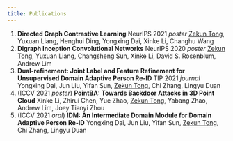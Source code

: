 ```yaml
---
title: Publications
---
```

1. **Directed Graph Contrastive Learning**
    NeurIPS 2021 *poster*
    <u>Zekun Tong</u>, Yuxuan Liang, Henghui Ding, Yongxing Dai, Xinke Li, Changhu Wang 
2. **Digraph Inception Convolutional Networks**
    NeurIPS 2020 *poster*
    <u>Zekun Tong</u>, Yuxuan Liang, Changsheng Sun, Xinke Li, David S. Rosenblum, Andrew Lim
3. **Dual-refinement: Joint Label and Feature Refinement for Unsupervised Domain Adaptive Person Re-ID**
    TIP 2021 *journal*
    Yongxing Dai, Jun Liu, Yifan Sun, <u>Zekun Tong</u>, Chi Zhang, Lingyu Duan
4. (ICCV 2021 *poster*) **PointBA: Towards Backdoor Attacks in 3D Point Cloud**
    Xinke Li, Zhirui Chen, Yue Zhao, <u>Zekun Tong</u>, Yabang Zhao, Andrew Lim, Joey Tianyi Zhou
5. (ICCV 2021 *oral*) **IDM: An Intermediate Domain Module for Domain Adaptive Person Re-ID**
    Yongxing Dai, Jun Liu, Yifan Sun, <u>Zekun Tong</u>, Chi Zhang, Lingyu Duan